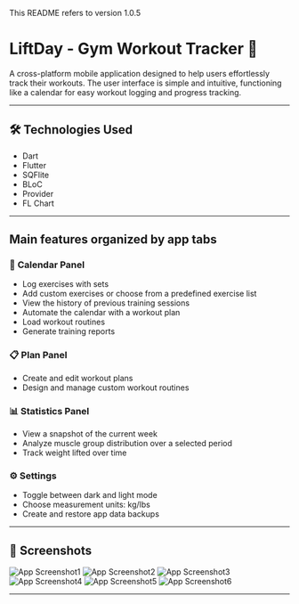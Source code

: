 This README refers to version 1.0.5

# LiftDay - Gym Workout Tracker 🦾

A cross-platform mobile application designed to help users effortlessly track their workouts. The user interface is simple and intuitive, functioning like a calendar for easy workout logging and progress tracking.

---

## 🛠 **Technologies Used**

- Dart
- Flutter
- SQFlite
- BLoC
- Provider
- FL Chart

---

## **Main features organized by app tabs**

### 📅 **Calendar Panel**  
- Log exercises with sets 
- Add custom exercises or choose from a predefined exercise list  
- View the history of previous training sessions  
- Automate the calendar with a workout plan  
- Load workout routines 
- Generate training reports  

### 📋 **Plan Panel**  
- Create and edit workout plans
- Design and manage custom workout routines

### 📊 **Statistics Panel**  
- View a snapshot of the current week
- Analyze muscle group distribution over a selected period
- Track weight lifted over time 

### ⚙️ **Settings**  
- Toggle between dark and light mode  
- Choose measurement units: kg/lbs  
- Create and restore app data backups

---

## 📸 **Screenshots**

![App Screenshot1](assets/screenshots/screenshot1.png) ![App Screenshot2](assets/screenshots/screenshot2.png) ![App Screenshot3](assets/screenshots/screenshot3.png)
![App Screenshot4](assets/screenshots/screenshot4.png) ![App Screenshot5](assets/screenshots/screenshot5.png) ![App Screenshot6](assets/screenshots/screenshot6.png)

---

